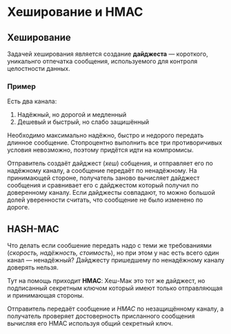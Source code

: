 # Хеширование и HMAC


## Хеширование

Задачей хеширования является создание **дайджеста** &mdash; короткого, уникальнго отпечатка сообщения, используемого для контроля целостности данных.


### Пример

Есть два канала:

1. Надёжный, но дорогой и медленный
2. Дешевый и быстрый, но слабо защишённый

Необходимо максимально надёжно, быстро и недорого передать длинное сообщение.
Стопроцентно выполнить все три противоричивых условия невозможно, поэтому придётся идти на компромисы.

Отправитель создаёт дайджест (*хеш*) собщения, и отправляет его по надёжному каналу, а сообщение передаёт по ненадёжному.
На принимающей стороне, получатель заново вычисляет дайджест сообщения и сравнивает его с дайджестом который получил по доверенному каналу.
Если дайджесты совпадают, то можно большой долей уверенности считать, что сообщение не было изменено по дороге.


## HASH-MAC

Что делать если сообшение передать надо с теми же требованиями (*скорость, надёжность, стоимость*), но при этом у нас есть всего один канал &mdash; ненадёжный? Дайджесту пришедшему по ненадёжному каналу доверять нельзя.

Тут на помощь приходит **HMAC**:
Хеш-Мак это тот же дайджест, но подписанный секретным ключом который имеют только отправляющая и принимающая стороны.

Отправитель передаёт сообщение и *HMAC* по незащищённому каналу, а получатель проверяет достоверность присланного сообщения вычисляя его HMAC используя общий секретный ключ.

